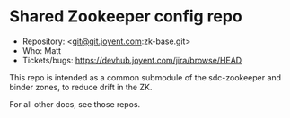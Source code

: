 <!--
    This Source Code Form is subject to the terms of the Mozilla Public
    License, v. 2.0. If a copy of the MPL was not distributed with this
    file, You can obtain one at http://mozilla.org/MPL/2.0/.
-->

<!--
    Copyright (c) 2014, Joyent, Inc.
-->

# Shared Zookeeper config repo

- Repository: <git@git.joyent.com:zk-base.git>
- Who: Matt
- Tickets/bugs: <https://devhub.joyent.com/jira/browse/HEAD>

This repo is intended as a common submodule of the sdc-zookeeper and binder
zones, to reduce drift in the ZK.

For all other docs, see those repos.
